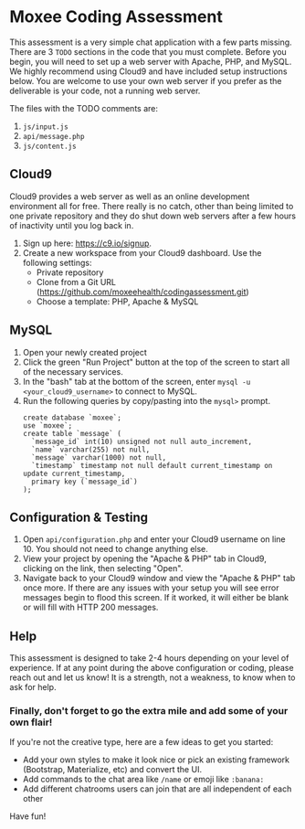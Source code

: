 # Moxee Coding Assessment

This assessment is a very simple chat application with a few parts missing. There are 3 `TODO` sections in the code that you must complete. Before you begin, you will need to set up a web server with Apache, PHP, and MySQL. We highly recommend using Cloud9 and have included setup instructions below. You are welcome to use your own web server if you prefer as the deliverable is your code, not a running web server.

The files with the TODO comments are:

1. `js/input.js`
2. `api/message.php`
3. `js/content.js`

## Cloud9

Cloud9 provides a web server as well as an online development environment all for free. There really is no catch, other than being limited to one private repository and they do shut down web servers after a few hours of inactivity until you log back in.

1. Sign up here: https://c9.io/signup.
2. Create a new workspace from your Cloud9 dashboard. Use the following settings:
    - Private repository
    - Clone from a Git URL (https://github.com/moxeehealth/codingassessment.git)
    - Choose a template: PHP, Apache & MySQL

## MySQL

1. Open your newly created project
2. Click the green "Run Project" button at the top of the screen to start all of the necessary services.
3. In the "bash" tab at the bottom of the screen, enter `mysql -u <your_cloud9_username>` to connect to MySQL.
4. Run the following queries by copy/pasting into the `mysql>` prompt.
    ```
    create database `moxee`;
    use `moxee`;
    create table `message` (
      `message_id` int(10) unsigned not null auto_increment,
      `name` varchar(255) not null,
      `message` varchar(1000) not null,
      `timestamp` timestamp not null default current_timestamp on update current_timestamp,
      primary key (`message_id`)
    );
    ```

## Configuration & Testing

1. Open `api/configuration.php` and enter your Cloud9 username on line 10. You should not need to change anything else.
2. View your project by opening the "Apache & PHP" tab in Cloud9, clicking on the link, then selecting "Open".
3. Navigate back to your Cloud9 window and view the "Apache & PHP" tab once more. If there are any issues with your setup you will see error messages begin to flood this screen. If it worked, it will either be blank or will fill with HTTP 200 messages.

## Help

This assessment is designed to take 2-4 hours depending on your level of experience. If at any point during the above configuration or coding, please reach out and let us know! It is a strength, not a weakness, to know when to ask for help.

### Finally, don't forget to go the extra mile and add some of your own flair!

If you're not the creative type, here are a few ideas to get you started:

- Add your own styles to make it look nice or pick an existing framework (Bootstrap, Materialize, etc) and convert the UI.
- Add commands to the chat area like `/name` or emoji like `:banana:`
- Add different chatrooms users can join that are all independent of each other

Have fun!
